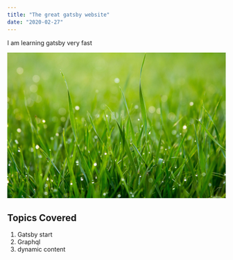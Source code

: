 ```yaml
---
title: "The great gatsby website"
date: "2020-02-27"
---
```


I am learning gatsby very fast

![Grass](./grass.jpg)

## Topics Covered

1.  Gatsby start
2.  Graphql
3.  dynamic content
